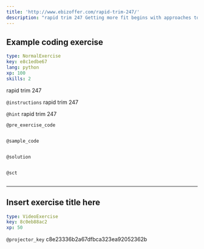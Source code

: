 ```yaml
---
title: 'http://www.ebizoffer.com/rapid-trim-247/'
description: "rapid trim 247 Getting more fit begins with approaches to accelerate strategy. You need to speed upward through eating the right, solid sustenances - and working out. You wish to get more fit without cleansing, starvation. Starving yourself just makes a moderate and furthermore possible missteps. \nORDER NOW@ >> http://www.ebizoffer.com/rapid-trim-247/\nEXTRA INFO.\nhttps://www.facebook.com/Rapid-trim-247-189699111948569/\nhttps://sites.google.com/view/rapid-trim-247-review/\nhttps://youtu.be/t37Bjtog6x4\n"
---
```


## Example coding exercise

```yaml
type: NormalExercise
key: e8c1edbe67
lang: python
xp: 100
skills: 2
```

rapid trim 247

`@instructions`
rapid trim 247

`@hint`
rapid trim 247

`@pre_exercise_code`
```{python}

```

`@sample_code`
```{python}

```

`@solution`
```{python}

```

`@sct`
```{python}

```

---

## Insert exercise title here

```yaml
type: VideoExercise
key: 8c0eb88ac2
xp: 50
```

`@projector_key`
c8e23336b2a67dfbca323ea92052362b
